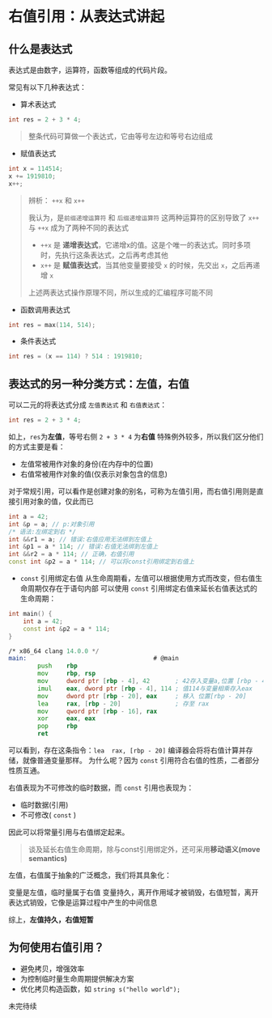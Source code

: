 # 右值引用：从表达式讲起

## 什么是表达式

表达式是由数字，运算符，函数等组成的代码片段。

常见有以下几种表达式：

+ 算术表达式

```c++
int res = 2 + 3 * 4;
```

> 整条代码可算做一个表达式，它由等号左边和等号右边组成

+ 赋值表达式

```c++
int x = 114514;
x += 1919810;
x++;
```

> 辨析： `++x` 和 `x++`
>  
> 我认为，是`前缀递增运算符` 和 `后缀递增运算符` 这两种运算符的区别导致了 `x++` 与 `++x` 成为了两种不同的表达式
>
> + `++x` 是 **递增表达式**，它递增x的值。这是个唯一的表达式。同时多项时，先执行这条表达式，之后再考虑其他
> + `x++` 是 **赋值表达式**，当其他变量要接受 `x` 的时候，先交出 `x`，之后再递增 `x`
>
> 上述两表达式操作原理不同，所以生成的汇编程序可能不同

+ 函数调用表达式

```c++
int res = max(114, 514);
```

+ 条件表达式

```c++
int res = (x == 114) ? 514 : 1919810;
```

## 表达式的另一种分类方式：左值，右值

可以二元的将表达式分成 `左值表达式` 和 `右值表达式`：

```c++
int res = 2 + 3 * 4;
```

如上，`res`为**左值**，等号右侧 `2 + 3 * 4` 为**右值**
特殊例外较多，所以我们区分他们的方式主要是看：

+ 左值常被用作对象的身份(在内存中的位置)
+ 右值常被用作对象的值(仅表示对象包含的信息)

对于常规引用，可以看作是创建对象的别名，可称为左值引用，而右值引用则是直接引用对象的值，仅此而已

```c++
int a = 42;
int &p = a; // p:对象引用
/* 语法:左绑定到右 */
int &&r1 = a; // 错误:右值应用无法绑到左值上
int &p1 = a * 114; // 错误:右值无法绑到左值上
int &&r2 = a * 114; // 正确，右值引用
const int &p2 = a * 114; // 可以将const引用绑定到右值上
```

+ `const` 引用绑定右值
从生命周期看，左值可以根据使用方式而改变，但右值生命周期仅存在于语句内部
可以使用 `const` 引用绑定右值来延长右值表达式的生命周期：

```c++
int main() {
    int a = 42;
    const int &p2 = a * 114;
}
```

```asm
/* x86_64 clang 14.0.0 */
main:                                   # @main
        push    rbp
        mov     rbp, rsp
        mov     dword ptr [rbp - 4], 42       ; 42存入变量a,位置 [rbp - 4]
        imul    eax, dword ptr [rbp - 4], 114 ; 值114与变量相乘存入eax
        mov     dword ptr [rbp - 20], eax     ; 移入 位置[rbp - 20]
        lea     rax, [rbp - 20]               ; 存至 rax
        mov     qword ptr [rbp - 16], rax
        xor     eax, eax
        pop     rbp
        ret
```

可以看到，存在这条指令：`lea  rax, [rbp - 20]`
编译器会将将右值计算并存储，就像普通变量那样。
为什么呢？因为 `const` 引用符合右值的性质，二者部分性质互通。

右值表现为不可修改的临时数据，而 `const` 引用也表现为：

+ 临时数据(引用)
+ 不可修改( `const` )

因此可以将常量引用与右值绑定起来。

> 谈及延长右值生命周期，除与const引用绑定外，还可采用**移动语义(move semantics)**

左值，右值属于抽象的广泛概念，我们将其具象化：

变量是左值，临时量属于右值
变量持久，离开作用域才被销毁，右值短暂，离开表达式销毁，它像是运算过程中产生的中间信息

综上，**左值持久，右值短暂**

## 为何使用右值引用？

+ 避免拷贝，增强效率
+ 为控制临时量生命周期提供解决方案
+ 优化拷贝构造函数，如 `string s("hello world");`

未完待续
